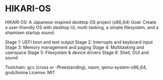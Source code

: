 # HIKARI-OS

HIKARI OS: A Japanese-inspired desktop OS project (x86_64)
Goal: Create a user-friendly OS with desktop UI, multi-tasking, a simple filesystem, and a shamisen startup sound.

Stage 1: UEFI boot and text output
Stage 2: Interrupts and keyboard input
Stage 3: Memory management and paging
Stage 4: Multitasking and userspace
Stage 5: Filesystem & device drivers
Stage 6: Shell, GUI and sound

Toolchain: gcc (cross or -ffreestanding), nasm, qemu-system-x86_64, grub/limine
License: MIT

